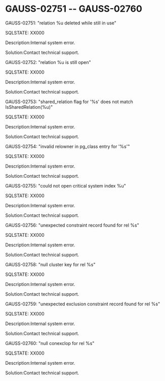 # GAUSS-02751 -- GAUSS-02760<a name="EN-US_TOPIC_0302073606"></a>

GAUSS-02751: "relation %u deleted while still in use"

SQLSTATE: XX000

Description:Internal system error.

Solution:Contact technical support.

GAUSS-02752: "relation %u is still open"

SQLSTATE: XX000

Description:Internal system error.

Solution:Contact technical support.

GAUSS-02753: "shared\_relation flag for '%s' does not match IsSharedRelation\(%u\)"

SQLSTATE: XX000

Description:Internal system error.

Solution:Contact technical support.

GAUSS-02754: "invalid relowner in pg\_class entry for '%s'"

SQLSTATE: XX000

Description:Internal system error.

Solution:Contact technical support.

GAUSS-02755: "could not open critical system index %u"

SQLSTATE: XX000

Description:Internal system error.

Solution:Contact technical support.

GAUSS-02756: "unexpected constraint record found for rel %s"

SQLSTATE: XX000

Description:Internal system error.

Solution:Contact technical support.

GAUSS-02758: "null cluster key for rel %s"

SQLSTATE: XX000

Description:Internal system error.

Solution:Contact technical support.

GAUSS-02759: "unexpected exclusion constraint record found for rel %s"

SQLSTATE: XX000

Description:Internal system error.

Solution:Contact technical support.

GAUSS-02760: "null conexclop for rel %s"

SQLSTATE: XX000

Description:Internal system error.

Solution:Contact technical support.

